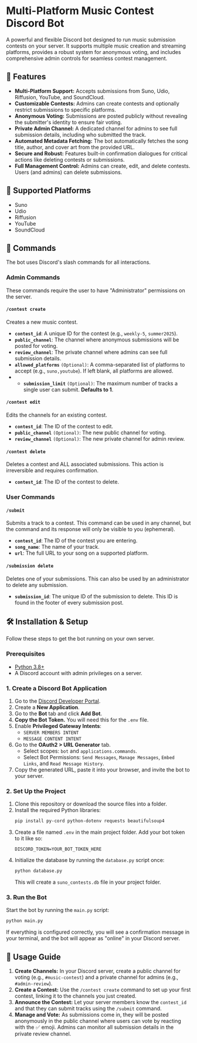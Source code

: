 # Multi-Platform Music Contest Discord Bot

A powerful and flexible Discord bot designed to run music submission contests on your server. It supports multiple music creation and streaming platforms, provides a robust system for anonymous voting, and includes comprehensive admin controls for seamless contest management.

## 🌟 Features

  - **Multi-Platform Support:** Accepts submissions from Suno, Udio, Riffusion, YouTube, and SoundCloud.
  - **Customizable Contests:** Admins can create contests and optionally restrict submissions to specific platforms.
  - **Anonymous Voting:** Submissions are posted publicly without revealing the submitter's identity to ensure fair voting.
  - **Private Admin Channel:** A dedicated channel for admins to see full submission details, including who submitted the track.
  - **Automated Metadata Fetching:** The bot automatically fetches the song title, author, and cover art from the provided URL.
  - **Secure and Robust:** Features built-in confirmation dialogues for critical actions like deleting contests or submissions.
  - **Full Management Control:** Admins can create, edit, and delete contests. Users (and admins) can delete submissions.

## 🎵 Supported Platforms

  - Suno
  - Udio
  - Riffusion
  - YouTube
  - SoundCloud

## 🤖 Commands

The bot uses Discord's slash commands for all interactions.

### Admin Commands

These commands require the user to have "Administrator" permissions on the server.

#### `/contest create`

Creates a new music contest.

  - **`contest_id`**: A unique ID for the contest (e.g., `weekly-5`, `summer2025`).
  - **`public_channel`**: The channel where anonymous submissions will be posted for voting.
  - **`review_channel`**: The private channel where admins can see full submission details.
  - **`allowed_platforms`** `(Optional)`: A comma-separated list of platforms to accept (e.g., `suno,youtube`). If left blank, all platforms are allowed.
  - - **`submission_limit`** `(Optional)`: The maximum number of tracks a single user can submit. **Defaults to 1**.

#### `/contest edit`

Edits the channels for an existing contest.

  - **`contest_id`**: The ID of the contest to edit.
  - **`public_channel`** `(Optional)`: The new public channel for voting.
  - **`review_channel`** `(Optional)`: The new private channel for admin review.

#### `/contest delete`

Deletes a contest and ALL associated submissions. This action is irreversible and requires confirmation.

  - **`contest_id`**: The ID of the contest to delete.

### User Commands

#### `/submit`

Submits a track to a contest. This command can be used in any channel, but the command and its response will only be visible to you (ephemeral).

  - **`contest_id`**: The ID of the contest you are entering.
  - **`song_name`**: The name of your track.
  - **`url`**: The full URL to your song on a supported platform.

#### `/submission delete`

Deletes one of your submissions. This can also be used by an administrator to delete any submission.

  - **`submission_id`**: The unique ID of the submission to delete. This ID is found in the footer of every submission post.

## 🛠️ Installation & Setup

Follow these steps to get the bot running on your own server.

### Prerequisites

  - [Python 3.8+](https://www.python.org/downloads/)
  - A Discord account with admin privileges on a server.

### 1\. Create a Discord Bot Application

1.  Go to the [Discord Developer Portal](https://discord.com/developers/applications).
2.  Create a **New Application**.
3.  Go to the **Bot** tab and click **Add Bot**.
4.  **Copy the Bot Token.** You will need this for the `.env` file.
5.  Enable **Privileged Gateway Intents**:
      - `SERVER MEMBERS INTENT`
      - `MESSAGE CONTENT INTENT`
6.  Go to the **OAuth2 \> URL Generator** tab.
      - Select scopes: `bot` and `applications.commands`.
      - Select Bot Permissions: `Send Messages`, `Manage Messages`, `Embed Links`, and `Read Message History`.
7.  Copy the generated URL, paste it into your browser, and invite the bot to your server.

### 2\. Set Up the Project

1.  Clone this repository or download the source files into a folder.
2.  Install the required Python libraries:
    ```bash
    pip install py-cord python-dotenv requests beautifulsoup4
    ```
3.  Create a file named `.env` in the main project folder. Add your bot token to it like so:
    ```
    DISCORD_TOKEN=YOUR_BOT_TOKEN_HERE
    ```
4.  Initialize the database by running the `database.py` script once:
    ```bash
    python database.py
    ```
    This will create a `suno_contests.db` file in your project folder.

### 3\. Run the Bot

Start the bot by running the `main.py` script:

```bash
python main.py
```

If everything is configured correctly, you will see a confirmation message in your terminal, and the bot will appear as "online" in your Discord server.

## 🚀 Usage Guide

1.  **Create Channels:** In your Discord server, create a public channel for voting (e.g., `#music-contest`) and a private channel for admins (e.g., `#admin-review`).
2.  **Create a Contest:** Use the `/contest create` command to set up your first contest, linking it to the channels you just created.
3.  **Announce the Contest:** Let your server members know the `contest_id` and that they can submit tracks using the `/submit` command.
4.  **Manage and Vote:** As submissions come in, they will be posted anonymously in the public channel where users can vote by reacting with the ✅ emoji. Admins can monitor all submission details in the private review channel.
